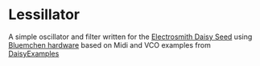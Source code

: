 # Lessillator
A simple oscillator and filter written for the [Electrosmith Daisy Seed](https://github.com/electro-smith) using [Bluemchen hardware](https://github.com/recursinging/kxmx_bluemchen/tree/main) based on Midi and VCO examples from [DaisyExamples](https://github.com/electro-smith/DaisyExamples)